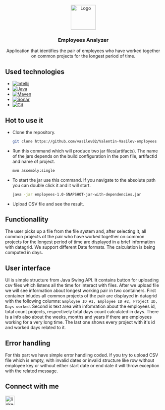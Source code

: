 <!-- PROJECT LOGO -->
<br />
<div align="center">
  <a href="https://github.com/github_username/repo_name">
    <img src="https://cdn-icons-png.freepik.com/512/6020/6020329.png" alt="Logo" width="80" height="80">
  </a>

<h3 align="center">Employees Analyzer</h3>

  <p align="center">
    Application that identifies the pair of employees who have worked together on common projects for the longest period of time.
  </p>
</div>

## Used technologies

* [![Intellij][Intellij]][Intellij-url]
* [![Java][Java]][Java-url]
* [![Maven][Maven]][Maven-url]
* [![Sonar][Sonar]][Sonar-url]
* [![Git][Git]][Git-url]

## Hot to use it

* Clone the repository.
   ```sh
   git clone https://github.com/vasilev02/Valentin-Vasilev-employees
   ```
* Run this command which will produce two jar files(artifacts). The name of the jars depends on the build configuration in the pom file, artifactId and name of project.
   ```sh
   mvn assembly:single
   ```
* To start the jar use this command. If you navigate to the absolute path you can double click it and it will start.
   ```sh
   java -jar employees-1.0-SNAPSHOT-jar-with-dependencies.jar
   ```
* Upload CSV file and see the result.

## Functionallity
The user picks up a file from the file system and, after selecting it, all common projects of the pair who have worked together on common projects for the longest period of time are displayed in a brief information with datagrid.
We support different Date formats. The calculation is being computed in days.

## User interface
UI is simple structure from Java Swing API. It contains button for uploading csv files which listens all the time for interact with files. After we upload file
we will see information about longest working pair in two containers. First container inludes all common projects of the pair are displayed in datagrid with the following 
columns: `Employee ID #1, Employee ID #2, Project ID, Days worked`. Second is text area with infomration about the employees id, total count projects, respectively
total days count calculated in days. There is a info also about the weeks, months and years if there are employees working for a very long time. The last one shows
every project with it's id and worked days related to it.

## Error handling
For this part we have simple error handling coded. If you try to upload CSV file which is empty, with invalid dates or invalid structure like row without employee key
or without either start date or end date it will throw exception with the related message.

## Connect with me

[<img align="left" alt="linkedin" width="30px" src="https://cdn.icon-icons.com/icons2/2429/PNG/512/linkedin_logo_icon_147268.png" />][linkedin]

<!-- MARKDOWN LINKS & IMAGES -->
<!-- https://www.markdownguide.org/basic-syntax/#reference-style-links -->
[linkedin]: https://www.linkedin.com/in/valentin-vasilev-849a8b1a6/
[linkedin-shield]: https://img.shields.io/badge/-LinkedIn-black.svg?style=for-the-badge&logo=linkedin&colorB=555
[linkedin-url]: https://www.linkedin.com/in/valentin-vasilev-849a8b1a6/
[product-screenshot]: images/screenshot.png
[Hibernate]: https://img.shields.io/badge/Hibernate-59666C?style=for-the-badge&logo=Hibernate&logoColor=white
[Hibernate-url]: https://hibernate.org
[Intellij]: https://img.shields.io/badge/IntelliJ_IDEA-000000.svg?style=for-the-badge&logo=intellij-idea&logoColor=white
[Intellij-url]: https://www.jetbrains.com/idea/
[Java]: https://img.shields.io/badge/OpenJDK-ED8B00?style=for-the-badge&logo=java&logoColor=white
[Java-url]: https://openjdk.org
[Maven]: https://img.shields.io/badge/apache_maven-C71A36?style=for-the-badge&logo=apachemaven&logoColor=white
[Maven-url]: https://maven.apache.org
[Sonar]: https://img.shields.io/badge/Sonarqube-5190cf?style=for-the-badge&logo=sonarqube&logoColor=white
[Sonar-url]: https://www.jetbrains.com/qodana/?source=google&medium=cpc&campaign=19640357518&term=sonarqube&content=646717405636&gclid=Cj0KCQjw6KunBhDxARIsAKFUGs8hXIrh0cjYajUIehst74tV2S1JTXCm2uXbUT67mpZGRGC1Yoe0z9IaAkiTEALw_wcB
[Git]: https://img.shields.io/badge/GIT-E44C30?style=for-the-badge&logo=git&logoColor=white
[Git-url]: https://git-scm.com
